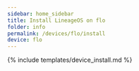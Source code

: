 ```yaml
---
sidebar: home_sidebar
title: Install LineageOS on flo
folder: info
permalink: /devices/flo/install
device: flo
---
```

{% include templates/device_install.md %}
